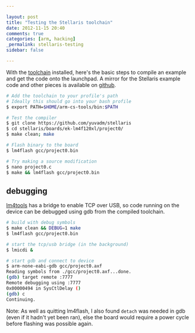 ```yaml
---

layout: post
title: "Testing the Stellaris toolchain"
date: 2012-11-15 20:40
comments: true
categories: [arm, hacking]
_permalink: stellaris-testing
sidebar: false

---
```


With the [toolchain] installed, here's the basic steps to compile an example and get the code onto the launchpad.  A mirror for the Stellaris example code and other pieces is available on [github].

[toolchain]: https://github.com/jsnyder/arm-eabi-toolchain
[macosx]: /blog/2012/11/15/compiling-the-stellaris-toolchain/
[github]: https://github.com/yuvadm/stellaris

``` sh
# Add the toolchain to your profile's path
# Ideally this should go into your bash profile
$ export PATH=$HOME/arm-cs-tools/bin:$PATH

# Test the compiler
$ git clone https://github.com/yuvadm/stellaris
$ cd stellaris/boards/ek-lm4f120xl/project0/
$ make clean; make

# Flash binary to the board
$ lm4flash gcc/project0.bin

# Try making a source modification
$ nano project0.c
$ make && lm4flash gcc/project0.bin
```

## debugging

[lm4tools] has a bridge to enable TCP over USB, so code running on the device can be debugged using gdb from the compiled toolchain.

[lm4tools]: https://github.com/utzig/lm4toolsn
	
``` sh
# build with debug symbols
$ make clean && DEBUG=1 make
$ lm4flash gcc/project0.bin

# start the tcp/usb bridge (in the background)
$ lmicdi &

# start gdb and connect to device
$ arm-none-eabi-gdb gcc/project0.axf
Reading symbols from ./gcc/project0.axf...done.
(gdb) target remote :7777
Remote debugging using :7777
0x00000494 in SysCtlDelay ()
(gdb) c
Continuing.
```
	
Note: As well as quitting lm4flash, I also found ``detach`` was needed in gdb (even if it hadn't yet been ran), else the board would require a power cycle before flashing was possible again.
